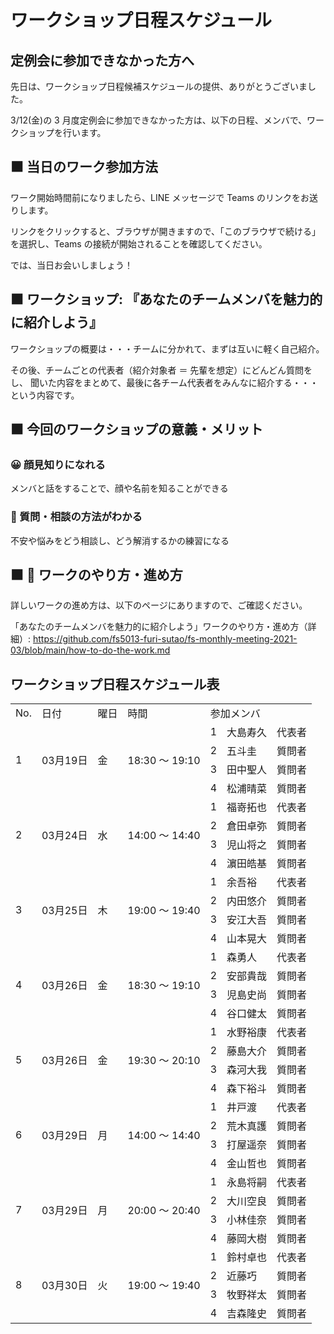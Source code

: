 # ワークショップ日程スケジュール

## 定例会に参加できなかった方へ

先日は、ワークショップ日程候補スケジュールの提供、ありがとうございました。

3/12(金)の 3 月度定例会に参加できなかった方は、以下の日程、メンバで、ワークショップを行います。

## ⬛ 当日のワーク参加方法

ワーク開始時間前になりましたら、LINE メッセージで Teams のリンクをお送りします。

リンクをクリックすると、ブラウザが開きますので、「このブラウザで続ける」を選択し、Teams の接続が開始されることを確認してください。

では、当日お会いしましょう！

## ⬛ ワークショップ: 『あなたのチームメンバを魅力的に紹介しよう』
ワークショップの概要は・・・チームに分かれて、まずは互いに軽く自己紹介。

その後、チームごとの代表者（紹介対象者 ＝ 先輩を想定）にどんどん質問をし、 聞いた内容をまとめて、最後に各チーム代表者をみんなに紹介する・・・という内容です。

## ⬛ 今回のワークショップの意義・メリット

### 😀 顔見知りになれる

メンバと話をすることで、顔や名前を知ることができる

### 📢 質問・相談の方法がわかる

不安や悩みをどう相談し、どう解消するかの練習になる

## ⬛ 📝 ワークのやり方・進め方

詳しいワークの進め方は、以下のページにありますので、ご確認ください。

「あなたのチームメンバを魅力的に紹介しよう」ワークのやり方・進め方（詳細）:
https://github.com/fs5013-furi-sutao/fs-monthly-meeting-2021-03/blob/main/how-to-do-the-work.md

## ワークショップ日程スケジュール表

<table>
	<tr>
		<td>No.</td>
		<td>日付</td>
		<td>曜日</td>
		<td>時間</td>
		<td colspan="3">参加メンバ</td>
	</tr>
	<tr>
		<td rowspan="4">1</td>
		<td rowspan="4">03月19日</td>
		<td rowspan="4">金</td>
		<td rowspan="4">18:30 ～ 19:10</td>
		<td>1</td>
		<td>大島寿久</td>
		<td>代表者</td>
	</tr>
	<tr>
		<td>2</td>
		<td>五斗圭</td>
		<td>質問者</td>
	</tr>
	<tr>
		<td>3</td>
		<td>田中聖人</td>
		<td>質問者</td>
	</tr>
	<tr>
		<td>4</td>
		<td>松浦晴菜</td>
		<td>質問者</td>
	</tr>
	<tr>
		<td rowspan="4">2</td>
		<td rowspan="4">03月24日</td>
		<td rowspan="4">水</td>
		<td rowspan="4">14:00 ～ 14:40</td>
		<td>1</td>
		<td>福嵜拓也</td>
		<td>代表者</td>
	</tr>
	<tr>
		<td>2</td>
		<td>倉田卓弥</td>
		<td>質問者</td>
	</tr>
	<tr>
		<td>3</td>
		<td>児山将之</td>
		<td>質問者</td>
	</tr>
	<tr>
		<td>4</td>
		<td>濵田皓基</td>
		<td>質問者</td>
	</tr>
	<tr>
		<td rowspan="4">3</td>
		<td rowspan="4">03月25日</td>
		<td rowspan="4">木</td>
		<td rowspan="4">19:00 ～ 19:40</td>
		<td>1</td>
		<td>余吾裕</td>
		<td>代表者</td>
	</tr>
	<tr>
		<td>2</td>
		<td>内田悠介</td>
		<td>質問者</td>
	</tr>
	<tr>
		<td>3</td>
		<td>安江大吾</td>
		<td>質問者</td>
	</tr>
	<tr>
		<td>4</td>
		<td>山本晃大</td>
		<td>質問者</td>
	</tr>
	<tr>
		<td rowspan="4">4</td>
		<td rowspan="4">03月26日</td>
		<td rowspan="4">金</td>
		<td rowspan="4">18:30 ～ 19:10</td>
		<td>1</td>
		<td>森勇人</td>
		<td>代表者</td>
	</tr>
	<tr>
		<td>2</td>
		<td>安部貴哉</td>
		<td>質問者</td>
	</tr>
	<tr>
		<td>3</td>
		<td>児島史尚</td>
		<td>質問者</td>
	</tr>
	<tr>
		<td>4</td>
		<td>谷口健太</td>
		<td>質問者</td>
	</tr>
	<tr>
		<td rowspan="4">5</td>
		<td rowspan="4">03月26日</td>
		<td rowspan="4">金</td>
		<td rowspan="4">19:30 ～ 20:10</td>
		<td>1</td>
		<td>水野裕康</td>
		<td>代表者</td>
	</tr>
	<tr>
		<td>2</td>
		<td>藤島大介</td>
		<td>質問者</td>
	</tr>
	<tr>
		<td>3</td>
		<td>森河大我</td>
		<td>質問者</td>
	</tr>
	<tr>
		<td>4</td>
		<td>森下裕斗</td>
		<td>質問者</td>
	</tr>
	<tr>
		<td rowspan="4">6</td>
		<td rowspan="4">03月29日</td>
		<td rowspan="4">月</td>
		<td rowspan="4">14:00 ～ 14:40</td>
		<td>1</td>
		<td>井戸渡</td>
		<td>代表者</td>
	</tr>
	<tr>
		<td>2</td>
		<td>荒木真護</td>
		<td>質問者</td>
	</tr>
	<tr>
		<td>3</td>
		<td>打屋遥奈</td>
		<td>質問者</td>
	</tr>
	<tr>
		<td>4</td>
		<td>金山哲也</td>
		<td>質問者</td>
	</tr>
	<tr>
		<td rowspan="4">7</td>
		<td rowspan="4">03月29日</td>
		<td rowspan="4">月</td>
		<td rowspan="4">20:00 ～ 20:40</td>
		<td>1</td>
		<td>永島将嗣</td>
		<td>代表者</td>
	</tr>
	<tr>
		<td>2</td>
		<td>大川空良</td>
		<td>質問者</td>
	</tr>
	<tr>
		<td>3</td>
		<td>小林佳奈</td>
		<td>質問者</td>
	</tr>
	<tr>
		<td>4</td>
		<td>藤岡大樹</td>
		<td>質問者</td>
	</tr>
	<tr>
		<td rowspan="4">8</td>
		<td rowspan="4">03月30日</td>
		<td rowspan="4">火</td>
		<td rowspan="4">19:00 ～ 19:40</td>
		<td>1</td>
		<td>鈴村卓也</td>
		<td>代表者</td>
	</tr>
	<tr>
		<td>2</td>
		<td>近藤巧</td>
		<td>質問者</td>
	</tr>
	<tr>
		<td>3</td>
		<td>牧野祥太</td>
		<td>質問者</td>
	</tr>
	<tr>
		<td>4</td>
		<td>吉森隆史</td>
		<td>質問者</td>
	</tr>
</table>
